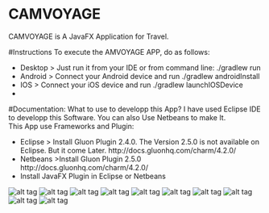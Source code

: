 # CAMVOYAGE
CAMVOYAGE is A JavaFX Application for Travel. <br>

#Instructions
To execute the AMVOYAGE APP, do as follows:

<ul>
<li>Desktop > Just run it from your IDE or from command line: ./gradlew run</li>
<li>Android > Connect your Android device and run ./gradlew androidInstall</li>
<li>IOS > Connect your iOS device and run ./gradlew launchIOSDevice</li>
<li></li>
</ul>
#Documentation: What to use to developp this App?
I have used Eclipse IDE to developp this Software. You can also Use Netbeans to make It.<br>
This App use Frameworks and Plugin:
<ul>
<li>Eclipse > Install Gluon Plugin 2.4.0. The Version 2.5.0 is not available on Eclipse. But it come Later. http://docs.gluonhq.com/charm/4.2.0/</li>
<li>Netbeans >Install Gluon Plugin 2.5.0 http://docs.gluonhq.com/charm/4.2.0/</li>
<li>Install JavaFX Plugin in Eclipse or Netbeans</li>
</ul>

![alt tag](http://www2.inf.h-brs.de/~ayotti2s/Bilder/10.png)
![alt tag](http://www2.inf.h-brs.de/~ayotti2s/Bilder/b1.png)
![alt tag](http://www2.inf.h-brs.de/~ayotti2s/Bilder/b2.png)
![alt tag](http://www2.inf.h-brs.de/~ayotti2s/Bilder/b3.png)
![alt tag](http://www2.inf.h-brs.de/~ayotti2s/Bilder/b4.png)
![alt tag](http://www2.inf.h-brs.de/~ayotti2s/Bilder/b5.png)
![alt tag](http://www2.inf.h-brs.de/~ayotti2s/Bilder/b6.png)
![alt tag](http://www2.inf.h-brs.de/~ayotti2s/Bilder/b7.png)
![alt tag](http://www2.inf.h-brs.de/~ayotti2s/Bilder/b8.png)
![alt tag](http://www2.inf.h-brs.de/~ayotti2s/Bilder/b9.png)


